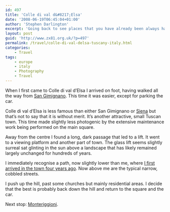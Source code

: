 ```yaml
---
id: 497
title: 'Colle di val d&#8217;Elsa'
date: '2008-06-19T06:45:04+01:00'
author: 'Stephen Darlington'
excerpt: 'Going back to see places that you have already been always has the possibility of throwing up surprises. Today was no exception.'
layout: post
guid: 'http://www.zx81.org.uk/?p=497'
permalink: /travel/colle-di-val-delsa-tuscany-italy.html
categories:
    - Travel
tags:
    - europe
    - italy
    - Photography
    - Travel
---
```


When I first came to Colle di val d’Elsa I arrived on foot, having walked all the way from [San Gimignano](http://www.zx81.org.uk/travel/san-gimignano-tuscany-italy.html). This time it was easier, except for parking the car.

Colle di val d’Elsa is less famous than either San Gimignano or [Siena](http://www.zx81.org.uk/travel/siena-tuscany-italy.html) but that’s not to say that it is without merit. It’s another attractive, small Tuscan town. This time made slightly less photogenic by the extensive maintenance work being performed on the main square.

Away from the centre I found a long, dark passage that led to a lift. It went to a viewing platform and another part of town. The glass lift seems slightly surreal sat glinting in the sun above a landscape that has likely remained largely unchanged for hundreds of years.

I immediately recognise a path, now slightly lower than me, where [I first arrived in the town four years ago](http://www.zx81.org.uk/travel/italy2.html). Now above me are the typical narrow, cobbled streets.

I push up the hill, past some churches but mainly residential areas. I decide that the best is probably back down the hill and return to the square and the car.

Next stop: [Monteriggioni](http://www.zx81.org.uk/travel/monteriggioni-tuscany-italy.html).